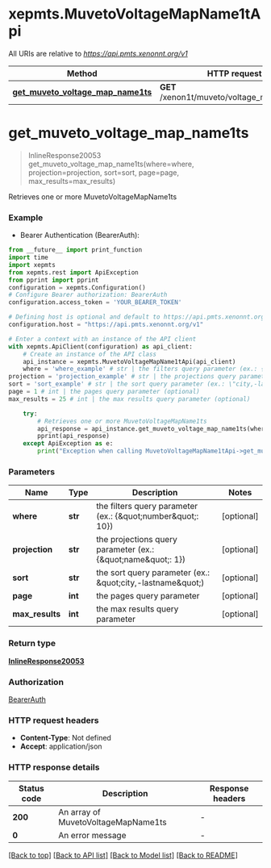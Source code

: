 # xepmts.MuvetoVoltageMapName1tApi

All URIs are relative to *https://api.pmts.xenonnt.org/v1*

Method | HTTP request | Description
------------- | ------------- | -------------
[**get_muveto_voltage_map_name1ts**](MuvetoVoltageMapName1tApi.md#get_muveto_voltage_map_name1ts) | **GET** /xenon1t/muveto/voltage_maps/names | Retrieves one or more MuvetoVoltageMapName1ts


# **get_muveto_voltage_map_name1ts**
> InlineResponse20053 get_muveto_voltage_map_name1ts(where=where, projection=projection, sort=sort, page=page, max_results=max_results)

Retrieves one or more MuvetoVoltageMapName1ts

### Example

* Bearer Authentication (BearerAuth):
```python
from __future__ import print_function
import time
import xepmts
from xepmts.rest import ApiException
from pprint import pprint
configuration = xepmts.Configuration()
# Configure Bearer authorization: BearerAuth
configuration.access_token = 'YOUR_BEARER_TOKEN'

# Defining host is optional and default to https://api.pmts.xenonnt.org/v1
configuration.host = "https://api.pmts.xenonnt.org/v1"

# Enter a context with an instance of the API client
with xepmts.ApiClient(configuration) as api_client:
    # Create an instance of the API class
    api_instance = xepmts.MuvetoVoltageMapName1tApi(api_client)
    where = 'where_example' # str | the filters query parameter (ex.: {\"number\": 10}) (optional)
projection = 'projection_example' # str | the projections query parameter (ex.: {\"name\": 1}) (optional)
sort = 'sort_example' # str | the sort query parameter (ex.: \"city,-lastname\") (optional)
page = 1 # int | the pages query parameter (optional)
max_results = 25 # int | the max results query parameter (optional)

    try:
        # Retrieves one or more MuvetoVoltageMapName1ts
        api_response = api_instance.get_muveto_voltage_map_name1ts(where=where, projection=projection, sort=sort, page=page, max_results=max_results)
        pprint(api_response)
    except ApiException as e:
        print("Exception when calling MuvetoVoltageMapName1tApi->get_muveto_voltage_map_name1ts: %s\n" % e)
```

### Parameters

Name | Type | Description  | Notes
------------- | ------------- | ------------- | -------------
 **where** | **str**| the filters query parameter (ex.: {\&quot;number\&quot;: 10}) | [optional] 
 **projection** | **str**| the projections query parameter (ex.: {\&quot;name\&quot;: 1}) | [optional] 
 **sort** | **str**| the sort query parameter (ex.: \&quot;city,-lastname\&quot;) | [optional] 
 **page** | **int**| the pages query parameter | [optional] 
 **max_results** | **int**| the max results query parameter | [optional] 

### Return type

[**InlineResponse20053**](InlineResponse20053.md)

### Authorization

[BearerAuth](../README.md#BearerAuth)

### HTTP request headers

 - **Content-Type**: Not defined
 - **Accept**: application/json

### HTTP response details
| Status code | Description | Response headers |
|-------------|-------------|------------------|
**200** | An array of MuvetoVoltageMapName1ts |  -  |
**0** | An error message |  -  |

[[Back to top]](#) [[Back to API list]](../README.md#documentation-for-api-endpoints) [[Back to Model list]](../README.md#documentation-for-models) [[Back to README]](../README.md)

